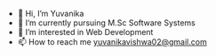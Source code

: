 - 👋 Hi, I’m Yuvanika
- 🌱 I’m currently pursuing M.Sc Software Systems
- 👀 I’m interested in Web Development 
- 📫 How to reach me yuvanikavishwa02@gmail.com

<!---
Yuvanika24/Yuvanika24 is a ✨ special ✨ repository because its `README.md` (this file) appears on your GitHub profile.
You can click the Preview link to take a look at your changes.
--->

